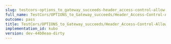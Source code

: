 ```yaml
---
slug: testcors-options_to_gateway_succeeds-header_access-control-allow-methods
full_name: TestCors/OPTIONS_to_Gateway_succeeds/Header_Access-Control-Allow-Methods
outcome: pass
title: TestCors/OPTIONS_to_Gateway_succeeds/Header_Access-Control-Allow-Methods
implementation_id: kubo
version: dev-44b0eaa-dirty
---
```


